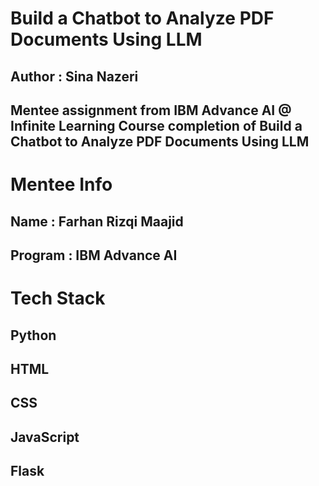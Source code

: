 # Build a Chatbot to Analyze PDF Documents Using LLM
## Author : Sina Nazeri
## Mentee assignment from IBM Advance AI @ Infinite Learning Course completion of Build a Chatbot to Analyze PDF Documents Using LLM

# Mentee Info
## Name : Farhan Rizqi Maajid
## Program : IBM Advance AI

# Tech Stack
## Python
## HTML
## CSS
## JavaScript
## Flask
